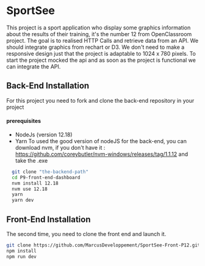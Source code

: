 
# SportSee

This project is a sport application who display some graphics information about the results of their training, it's the number 12 from OpenClassroom project. The goal is to realised HTTP Calls and retrieve data from an API.
We should integrate graphics from rechart or D3. We don't need to make a responsive design just that the project is adaptable to 1024 x 780 pixels. 
To start the project mocked the api and as soon as the project is functional we can integrate the API.



##  Back-End Installation

For this project you need to fork and clone the back-end repository in your project 
#### prerequisites
- NodeJs (version 12.18)
- Yarn
To used the good version of nodeJS for the back-end, you can download nvm, if you don't have it : https://github.com/coreybutler/nvm-windows/releases/tag/1.1.12 and take the .exe
```bash
  git clone "the-backend-path"
  cd P9-front-end-dashboard
  nvm install 12.18
  nvm use 12.18
  yarn
  yarn dev 

```
## Front-End Installation
The second time, you need to clone the front end and launch it.
```bash
git clone https://github.com/MarcusDeveloppement/SportSee-Front-P12.git
npm install
npm run dev
```
